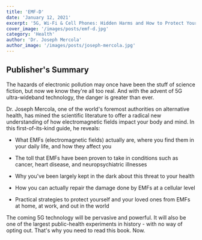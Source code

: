 ```yaml
---
title: 'EMF-D'
date: 'January 12, 2021'
excerpt: '5G, Wi-Fi & Cell Phones: Hidden Harms and How to Protect Yourself'
cover_image: '/images/posts/emf-d.jpg'
category: 'Health'
author: 'Dr. Joseph Mercola'
author_image: '/images/posts/joseph-mercola.jpg'
---
```


## Publisher's Summary

The hazards of electronic pollution may once have been the stuff of science fiction, but now we know they're all too real. And with the advent of 5G ultra-wideband technology, the danger is greater than ever.

Dr. Joseph Mercola, one of the world's foremost authorities on alternative health, has mined the scientific literature to offer a radical new understanding of how electromagnetic fields impact your body and mind. In this first-of-its-kind guide, he reveals:

* What EMFs (electromagnetic fields) actually are, where you find them in your daily life, and how they affect you

* The toll that EMFs have been proven to take in conditions such as cancer, heart disease, and neuropsychiatric illnesses

* Why you've been largely kept in the dark about this threat to your health

* How you can actually repair the damage done by EMFs at a cellular level

* Practical strategies to protect yourself and your loved ones from EMFs at home, at work, and out in the world

The coming 5G technology will be pervasive and powerful. It will also be one of the largest public-health experiments in history - with no way of opting out. That's why you need to read this book. Now.
